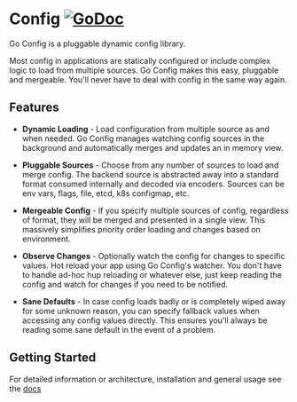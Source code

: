 # Config [![GoDoc](https://godoc.org/github.com/micro/go-micro/config?status.svg)](https://godoc.org/github.com/micro/go-micro/config)

Go Config is a pluggable dynamic config library.

Most config in applications are statically configured or include complex logic to load from multiple sources. 
Go Config makes this easy, pluggable and mergeable. You'll never have to deal with config in the same way again.

## Features

- **Dynamic Loading** - Load configuration from multiple source as and when needed. Go Config manages watching config sources 
in the background and automatically merges and updates an in memory view. 

- **Pluggable Sources** - Choose from any number of sources to load and merge config. The backend source is abstracted away into 
a standard format consumed internally and decoded via encoders. Sources can be env vars, flags, file, etcd, k8s configmap, etc.

- **Mergeable Config** - If you specify multiple sources of config, regardless of format, they will be merged and presented in 
a single view. This massively simplifies priority order loading and changes based on environment.

- **Observe Changes** - Optionally watch the config for changes to specific values. Hot reload your app using Go Config's watcher. 
You don't have to handle ad-hoc hup reloading or whatever else, just keep reading the config and watch for changes if you need 
to be notified.

- **Sane Defaults** - In case config loads badly or is completely wiped away for some unknown reason, you can specify fallback 
values when accessing any config values directly. This ensures you'll always be reading some sane default in the event of a problem.

## Getting Started

For detailed information or architecture, installation and general usage see the [docs](https://micro.mu/docs/go-config.html)

